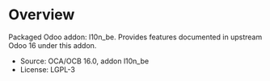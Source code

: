 # Overview

Packaged Odoo addon: l10n_be. Provides features documented in upstream Odoo 16 under this addon.

- Source: OCA/OCB 16.0, addon l10n_be
- License: LGPL-3
